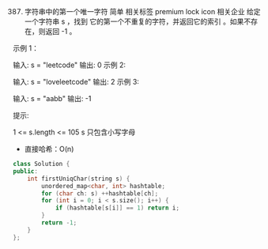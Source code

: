 387. 字符串中的第一个唯一字符
简单
相关标签
premium lock icon
相关企业
给定一个字符串 s ，找到 它的第一个不重复的字符，并返回它的索引 。如果不存在，则返回 -1 。

 

示例 1：

输入: s = "leetcode"
输出: 0
示例 2:

输入: s = "loveleetcode"
输出: 2
示例 3:

输入: s = "aabb"
输出: -1
 

提示:

1 <= s.length <= 105
s 只包含小写字母


* 直接哈希：O(n)

```cpp
class Solution {
public:
    int firstUniqChar(string s) {
        unordered_map<char, int> hashtable;
        for (char ch: s) ++hashtable[ch];
        for (int i = 0; i < s.size(); i++) {
            if (hashtable[s[i]] == 1) return i;
        }
        return -1;
    }
};
```
